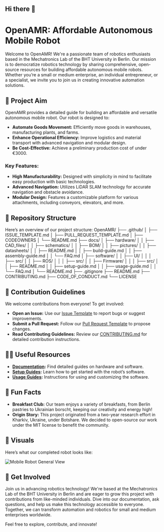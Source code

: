 ## Hi there 👋

# OpenAMR: Affordable Autonomous Mobile Robot

Welcome to OpenAMR! We're a passionate team of robotics enthusiasts based in the Mechatronics Lab of the BHT University in Berlin. Our mission is to democratize robotics technology by sharing comprehensive, open-source resources for building affordable autonomous mobile robots. Whether you’re a small or medium enterprise, an individual entrepreneur, or a specialist, we invite you to join us in creating innovative automation solutions.

## 🚀 Project Aim

OpenAMR provides a detailed guide for building an affordable and versatile autonomous mobile robot. Our robot is designed to:

- **Automate Goods Movement:** Efficiently move goods in warehouses, manufacturing plants, and farms.
- **Enhance Operational Efficiency:** Improve logistics and material transport with advanced navigation and modular design.
- **Be Cost-Effective:** Achieve a preliminary production cost of under €3000.

### Key Features:

- **High Manufacturability:** Designed with simplicity in mind to facilitate easy production with basic technologies.
- **Advanced Navigation:** Utilizes LiDAR SLAM technology for accurate navigation and obstacle avoidance.
- **Modular Design:** Features a customizable platform for various attachments, including conveyors, elevators, and more.

## 📁 Repository Structure

Here’s an overview of our project structure:
OpenAMR/
├── .github/
│ ├── ISSUE_TEMPLATE.md
│ ├── PULL_REQUEST_TEMPLATE.md
│ ├── CODEOWNERS
│ └── README.md
├── docs/
│ ├── hardware/
│ │ ├── CAD_files/
│ │ ├── schematics/
│ │ ├── BOM/
│ │ ├── pictures/
│ │ ├── datasheets/
│ │ ├── README.md
│ │ ├── build-guide.md
│ │ ├── assembly-guide.md
│ │ └── FAQ.md
│ ├── software/
│ │ ├── UI/
│ │ │ ├── src/
│ │ ├── ROS/
│ │ │ ├── src/
│ │ ├── Firmware/
│ │ │ ├── src/
│ │ ├── README.md
│ │ ├── setup-guide.md
│ │ ├── usage-guide.md
│ │ └── FAQ.md
│ └── README.md
├── .gitignore
├── README.md
├── CONTRIBUTING.md
├── CODE_OF_CONDUCT.md
└── LICENSE


## 🌈 Contribution Guidelines

We welcome contributions from everyone! To get involved:

- **Open an Issue:** Use our [Issue Template](https://github.com/openAMRobot/.github/blob/main/ISSUE_TEMPLATE.md) to report bugs or suggest improvements.
- **Submit a Pull Request:** Follow our [Pull Request Template](https://github.com/openAMRobot/.github/blob/main/PULL_REQUEST_TEMPLATE.md) to propose changes.
- **Read Contributing Guidelines:** Review our [CONTRIBUTING.md](https://github.com/openAMRobot/.github/blob/main/CONTRIBUTING.md) for detailed contribution instructions.

## 👩‍💻 Useful Resources

- **[Documentation](https://github.com/openAMRobot/docs):** Find detailed guides on hardware and software.
- **[Setup Guides](https://github.com/openAMRobot/docs/blob/main/software/setup-guide.md):** Learn how to get started with the robot’s software.
- **[Usage Guides](https://github.com/openAMRobot/docs/blob/main/software/usage-guide.md):** Instructions for using and customizing the software.

## 🍿 Fun Facts

- **Breakfast Club:** Our team enjoys a variety of breakfasts, from Berlin pastries to Ukrainian borscht, keeping our creativity and energy high!
- **Origin Story:** This project originated from a two-year research effort in Kharkiv, Ukraine, under Botshare. We decided to open-source our work under the MIT license to benefit the community.

## 📸 Visuals

Here’s what our completed robot looks like:

![Mobile Robot General View](https://github.com/openAMRobot/docs/blob/main/hardware/pictures/robot_general_view.png)

## 🧙 Get Involved

Join us in advancing robotics technology! We're based at the Mechatronics Lab of the BHT University in Berlin and are eager to grow this project with contributions from like-minded individuals. Dive into our documentation, ask questions, and help us make this technology accessible to everyone. Together, we can transform automation and robotics for small and medium enterprises worldwide.

Feel free to explore, contribute, and innovate!

